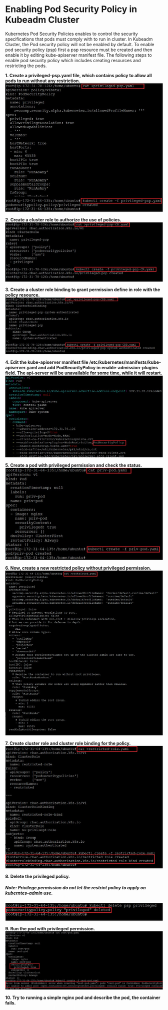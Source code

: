 # Enabling Pod Security Policy in Kubeadm Cluster

Kubernetes Pod Security Policies enables to control the security specifications that pods must comply with to run in cluster. In Kubeadm Cluster, the Pod security policy will not be enabled by default. To enable pod security policy (psp) first a psp resource must be created and then enable it by editing kube-apiserver manifest file.
The following steps to enable pod security policy which includes creating resources and restricting the pods.

**1.  Create a privileged-psp.yaml file, which contains policy to allow all pods to run without any restriction.**
![Alt text](https://github.com/Protontech-1803/devops/blob/master/Kubernetes-Pod-security-policy/psp1.jpg)

**2.	Create a cluster role to authorize the use of policies.**
![Alt text](https://github.com/Protontech-1803/devops/blob/master/Kubernetes-Pod-security-policy/psp2.jpg)

**3.	Create a cluster role binding to grant permission define in role with the policy resource.**
![Alt text](https://github.com/Protontech-1803/devops/blob/master/Kubernetes-Pod-security-policy/psp3.jpg)

**4.	Edit the kube-apiserver manifest file /etc/kubernetes/manifests/kube-apiserver.yaml and add PodSecurityPolicy in enable-admission-plugins field. The api-server will be unavailable for some time, while it will restart.**
![Alt text](https://github.com/Protontech-1803/devops/blob/master/Kubernetes-Pod-security-policy/psp4.jpg)

**5.	Create a pod with privileged permission and check the status.**
![Alt text](https://github.com/Protontech-1803/devops/blob/master/Kubernetes-Pod-security-policy/psp5.jpg)

**6.	Now, create a new restricted policy without privileged permission.**
![Alt text](https://github.com/Protontech-1803/devops/blob/master/Kubernetes-Pod-security-policy/psp6.jpg)

**7.	Create cluster role and cluster role binding for the policy.**
![Alt text](https://github.com/Protontech-1803/devops/blob/master/Kubernetes-Pod-security-policy/psp7.jpg)

**8.	Delete the privileged policy.** 
##### Note: Privilege permission do not let the restrict policy to apply on kuberntes-admin use.

![Alt text](https://github.com/Protontech-1803/devops/blob/master/Kubernetes-Pod-security-policy/psp8.jpg)

**9.	Run the pod with privileged permission.**
![Alt text](https://github.com/Protontech-1803/devops/blob/master/Kubernetes-Pod-security-policy/psp9.jpg)

**10.	Try to running a simple nginx pod and describe the pod, the container fails.**
